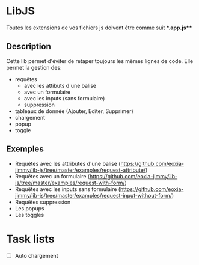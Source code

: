# LibJS

Toutes les extensions de vos fichiers js doivent être comme suit __*.app.js**__

## Description

Cette lib permet d'éviter de retaper toujours les mêmes lignes de code.
Elle permet la gestion des:
- requêtes
	- avec les attibuts d'une balise
	- avec un formulaire
	- avec les inputs (sans formulaire)
	- suppression
- tableaux de donnée (Ajouter, Editer, Supprimer)
- chargement
- popup
- toggle

## Exemples
- Requêtes avec les attributes d'une balise (https://github.com/eoxia-jimmy/lib-js/tree/master/examples/request-attribute/)
- Requêtes avec un formulaire (https://github.com/eoxia-jimmy/lib-js/tree/master/examples/request-with-form/)
- Requêtes avec les inputs sans formulaire (https://github.com/eoxia-jimmy/lib-js/tree/master/examples/request-input-without-form/)
- Requêtes suppression
- Les popups
- Les toggles

# Task lists

- [ ] Auto chargement
